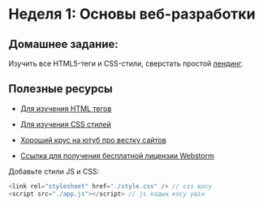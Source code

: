 # Неделя 1: Основы веб-разработки

## Домашнее задание:

Изучить все HTML5-теги и CSS-стили, сверстать простой [лендинг](https://www.figma.com/file/tX3t4y5Y5AfXFMsKyXYA48/Worktap.kz).

## Полезные ресурсы

- [Для изучения HTML тегов](https://html5book.ru/html-html5/)

- [Для изучения CSS стилей](https://html5book.ru/css-css3/)

- [Хороший крус на ютуб про вестку сайтов](https://www.youtube.com/watch?v=ltMSrSis9ww&list=PLoq3Accf02PVdUqjqPdWMG4HbEZXlhICW)

- [Ссылка для получения бесплатной лицензии Webstorm](https://www.jetbrains.com/shop/eform/students)

Добавьте стили JS и CSS:

```js
<link rel="stylesheet" href="./style.css" /> // css қосу
<script src="./app.js"></script> // js кодың косу үшін
```

